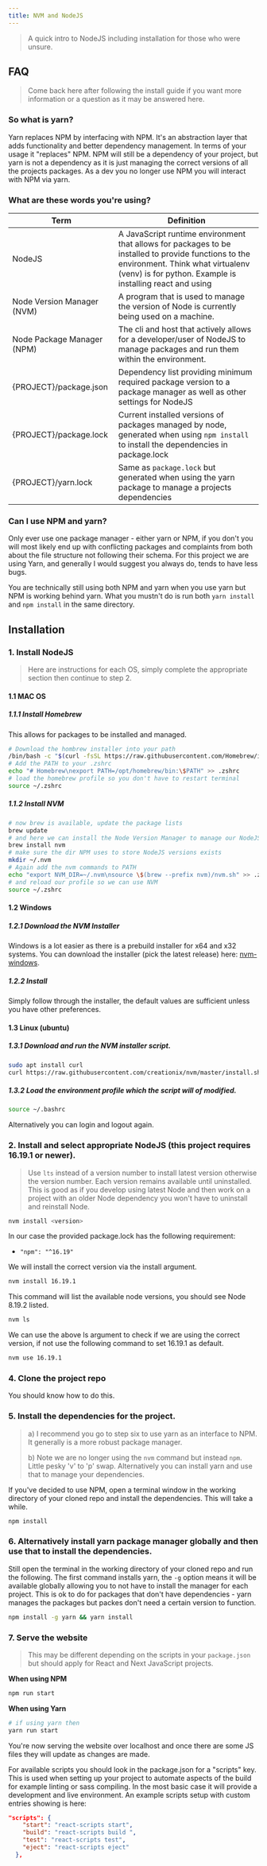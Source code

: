 ```yaml
---
title: NVM and NodeJS
---
```


> A quick intro to NodeJS including installation for those who were unsure.

## FAQ
> Come back here after following the install guide if you want more information or a question as it may be answered here.

### So what is yarn?
Yarn replaces NPM by interfacing with NPM. It's an abstraction layer that adds functionality and better dependency management.  In terms of your usage it "replaces" NPM. NPM will still be a dependency of your project, but yarn is not a dependency as it is just managing the correct versions of all the projects packages. As a dev you no longer use NPM you will interact with NPM via yarn.

### What are these words you're using?

| Term                       | Definition                                                   |
| -------------------------- | ------------------------------------------------------------ |
| NodeJS                     | A JavaScript runtime environment that allows for packages to be installed to provide functions to the environment. Think what virtualenv (venv) is for python. Example is installing react and using |
| Node Version Manager (NVM) | A program that is used to manage the version of Node is currently being used on a machine. |
| Node Package Manager (NPM) | The cli and host that actively allows for a developer/user of NodeJS to manage packages and run them within the environment. |
| {PROJECT}/package.json     | Dependency list providing minimum required package version to a package manager as well as other settings for NodeJS |
| {PROJECT}/package.lock     | Current installed versions of packages managed by node, generated when using `npm install` to install the dependencies in package.lock |
| {PROJECT}/yarn.lock        | Same as `package.lock` but generated when using the yarn package to manage a projects dependencies |

### Can I use NPM and yarn?
Only ever use one package manager - either yarn or NPM, if you don't you will most likely end up with conflicting packages and complaints from both about the file structure not following their schema.
For this project we are using Yarn, and generally I would suggest you always do, tends to have less bugs.

You are technically still using both NPM and yarn when you use yarn but NPM is working behind yarn. What you mustn't do is run both `yarn install` and `npm install` in the same directory.



## Installation
### 1. Install NodeJS
> Here are instructions for each OS, simply complete the appropriate section then continue to step 2.

#### 1.1 MAC OS
##### 1.1.1 Install Homebrew
This allows for packages to be installed and managed.
```zsh
# Download the hombrew installer into your path
/bin/bash -c "$(curl -fsSL https://raw.githubusercontent.com/Homebrew/install/HEAD/install.sh)"
# Add the PATH to your .zshrc
echo "# Homebrew\nexport PATH=/opt/homebrew/bin:\$PATH" >> .zshrc
# load the homebrew profile so you don't have to restart terminal
source ~/.zshrc
```

##### 1.1.2 Install NVM
```zsh
# now brew is available, update the package lists
brew update
# and here we can install the Node Version Manager to manage our NodeJS install
brew install nvm
# make sure the dir NPM uses to store NodeJS versions exists
mkdir ~/.nvm
# Again add the nvm commands to PATH
echo "export NVM_DIR=~/.nvm\nsource \$(brew --prefix nvm)/nvm.sh" >> .zshrc
# and reload our profile so we can use NVM
source ~/.zshrc
```

#### 1.2 Windows
##### 1.2.1 Download the NVM Installer
Windows is a lot easier as there is a prebuild installer for x64 and x32 systems. You can download the installer (pick the latest release) here: [nvm-windows](https://github.com/coreybutler/nvm-windows).
##### 1.2.2 Install
Simply follow through the installer, the default values are sufficient unless you have other preferences.

#### 1.3 Linux (ubuntu)
##### 1.3.1 Download and run the NVM installer script.
```zsh
sudo apt install curl 
curl https://raw.githubusercontent.com/creationix/nvm/master/install.sh | bash
```

##### 1.3.2 Load the environment profile which the script will of modified.
```zsh
source ~/.bashrc
```

Alternatively you can login and logout again.

### 2. Install and select appropriate NodeJS (this project requires 16.19.1 or newer).
> Use `lts` instead of a version number to install latest version otherwise the version number. Each version remains available until uninstalled. This is good as if you develop using latest Node and then work on a project with an older Node dependency you won't have to uninstall and reinstall Node.

```bash
nvm install <version>
```

In our case the provided package.lock has the following requirement:
- `"npm": "^16.19"` 

We will install the correct version via the install argument.
```bash
nvm install 16.19.1
```

This command will list the available node versions, you should see Node 8.19.2 listed.
```bash
nvm ls
```

We can use the above ls argument to check if we are using the correct version, if not use the following command to set 16.19.1 as default.
```bash
nvm use 16.19.1
```

### 4. Clone the project repo
You should know how to do this.

### 5. Install the dependencies for the project.
> a) I recommend you go to step six to use yarn as an interface to NPM. It generally is a more robust package manager.
>
> b) Note we are no longer using the `nvm` command but instead `npm`. Little pesky 'v' to 'p' swap. Alternatively you can install yarn and use that to manage your dependencies.

If you've decided to use NPM, open a terminal window in the working directory of your cloned repo and install the dependencies. This will take a while.
```zsh
npm install
```

### 6. Alternatively install yarn package manager globally and then use that to install the dependencies.
Still open the terminal in the working directory of your cloned repo and run the following. The first command installs yarn, the `-g` option means it will be available globally allowing you to not have to install the manager for each project. This is ok to do for packages that don't have dependencies - yarn manages the packages but packes don't need a certain version to function.
```zsh
npm install -g yarn && yarn install
```

### 7. Serve the website
> This may be different depending on the scripts in your `package.json` but should apply for React and Next JavaScript projects.

**When using NPM**
```zsh
npm run start
```

**When using Yarn**
```zsh
# if using yarn then 
yarn run start
```
You're now serving the website over localhost and once there are some JS files they will update as changes are made.

For available scripts you should look in the package.json for a "scripts" key. This is used when setting up your project to automate aspects of the build for example linting or sass compiling. In the most basic case it will provide a development and live environment.
An example scripts setup with custom entries showing is here:
```json
"scripts": {
    "start": "react-scripts start",
    "build": "react-scripts build ",
    "test": "react-scripts test",
    "eject": "react-scripts eject"
  },
```
